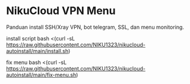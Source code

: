 # NikuCloud VPN Menu
Panduan install SSH/Xray VPN, bot telegram, SSL, dan menu monitoring.

install script 
bash <(curl -sL https://raw.githubusercontent.com/NIKU1323/nikucloud-autoinstall/main/install.sh)

fix menu
bash <(curl -sL https://raw.githubusercontent.com/NIKU1323/nikucloud-autoinstall/main/fix-menu.sh)
